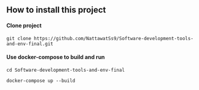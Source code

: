 ## How to install this project

#### Clone project

```
git clone https://github.com/NattawatSs9/Software-development-tools-and-env-final.git
```

#### Use docker-compose to build and run

```
cd Software-development-tools-and-env-final

docker-compose up --build
```
